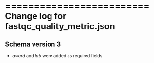 =========================
Change log for fastqc_quality_metric.json
=========================

Schema version 3
----------------

* *award* and *lab* were added as required fields